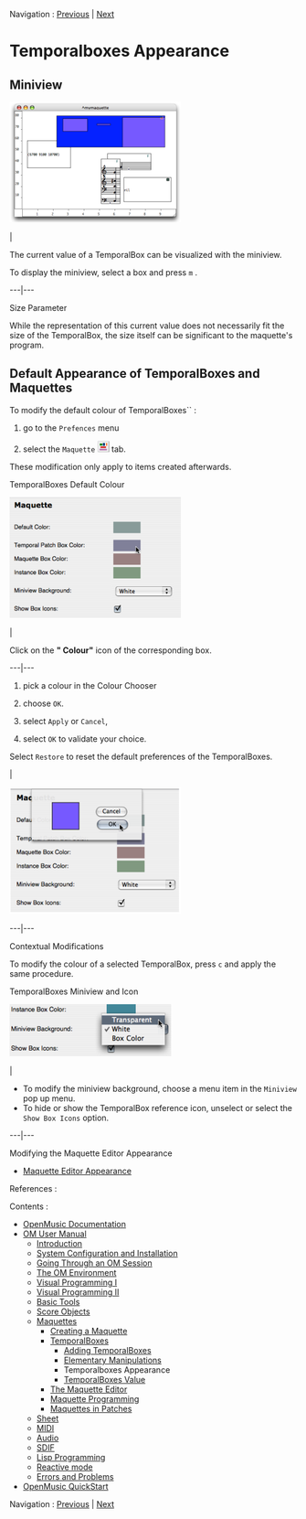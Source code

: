 Navigation : [Previous](elementary "page précédente\(Elementary
Manipulations\)") | [Next](TempValues "page
suivante\(TemporalBoxes Value\)")


# Temporalboxes Appearance

## Miniview

[![](../res/miniviews1_1.png)](../res/miniviews1.png "Cliquez pour agrandir")

|

The current value of a TemporalBox can be visualized with the miniview.

To display the miniview, select a box and press `m` .  
  
---|---  
  
Size Parameter

While the representation of this current value does not necessarily fit the
size of the TemporalBox, the size itself can be significant to the maquette's
program.

## Default Appearance of TemporalBoxes and Maquettes

To modify the default colour of TemporalBoxes`` :

  1. go to the `Prefences` menu

  2. select the `Maquette` ![](../res/maq_icon.png) tab.

These modification only apply to items created afterwards.

TemporalBoxes Default Colour

![](../res/defcol1.png)

|

Click on the **" Colour"**  icon of the corresponding box.  
  
---|---  
  
  1. pick a colour in the Colour Chooser

  2. choose `OK`. 

  3. select `Apply` or `Cancel`, 

  4. select `OK` to validate your choice.

Select `Restore` to reset the default preferences of the TemporalBoxes.

|

![](../res/defcol4.png)  
  
---|---  
  
Contextual Modifications

To modify the colour of a selected TemporalBox, press `c` and apply the same
procedure.

TemporalBoxes Miniview and Icon

![](../res/mini.png)

|

  * To modify the miniview background, choose a menu item in the `Miniview` pop up menu.
  * To hide or show the TemporalBox reference icon, unselect or select the `Show Box Icons` option. 

  
  
---|---  
  
Modifying the Maquette Editor Appearance

  * [Maquette Editor Appearance](EditorAppearance)

References :

Contents :

  * [OpenMusic Documentation](OM-Documentation)
  * [OM User Manual](OM-User-Manual)
    * [Introduction](00-Contents)
    * [System Configuration and Installation](Installation)
    * [Going Through an OM Session](Goingthrough)
    * [The OM Environment](Environment)
    * [Visual Programming I](BasicVisualProgramming)
    * [Visual Programming II](AdvancedVisualProgramming)
    * [Basic Tools](BasicObjects)
    * [Score Objects](ScoreObjects)
    * [Maquettes](Maquettes)
      * [Creating a Maquette](Maquette)
      * [TemporalBoxes](TemporalBoxes)
        * [Adding TemporalBoxes](AddingTempbox)
        * [Elementary Manipulations](elementary)
        * Temporalboxes Appearance
        * [TemporalBoxes Value](TempValues)
      * [The Maquette Editor](Editor)
      * [Maquette Programming](Programming%20Maquette)
      * [Maquettes in Patches](Maquettes%20in%20Patches)
    * [Sheet](Sheet)
    * [MIDI](MIDI)
    * [Audio](Audio)
    * [SDIF](SDIF)
    * [Lisp Programming](Lisp)
    * [Reactive mode](Reactive)
    * [Errors and Problems](errors)
  * [OpenMusic QuickStart](QuickStart-Chapters)

Navigation : [Previous](elementary "page précédente\(Elementary
Manipulations\)") | [Next](TempValues "page
suivante\(TemporalBoxes Value\)")

